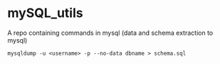 # mySQL_utils
A repo containing commands in mysql (data and schema extraction to mysql)

`mysqldump -u <username> -p --no-data dbname > schema.sql`
